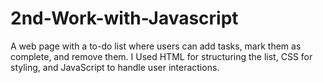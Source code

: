 # 2nd-Work-with-Javascript
A web page with a to-do list where users can add tasks, mark them as complete, and remove them. I Used HTML for structuring the list, CSS for styling, and JavaScript to handle user interactions.

